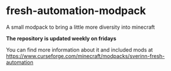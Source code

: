 # fresh-automation-modpack

A small modpack to bring a little more diversity into minecraft

**The repository is updated weekly on fridays**

You can find more information about it and included mods at https://www.curseforge.com/minecraft/modpacks/sverinn-fresh-automation
